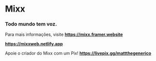 # Mixx
### **Todo mundo tem voz.**

Para mais informações, visite **https://mixx.framer.website**

**https://mixxweb.netlify.app**

Apoie o criador do Mixx com um Pix!
**https://livepix.gg/mattthegenerico**
